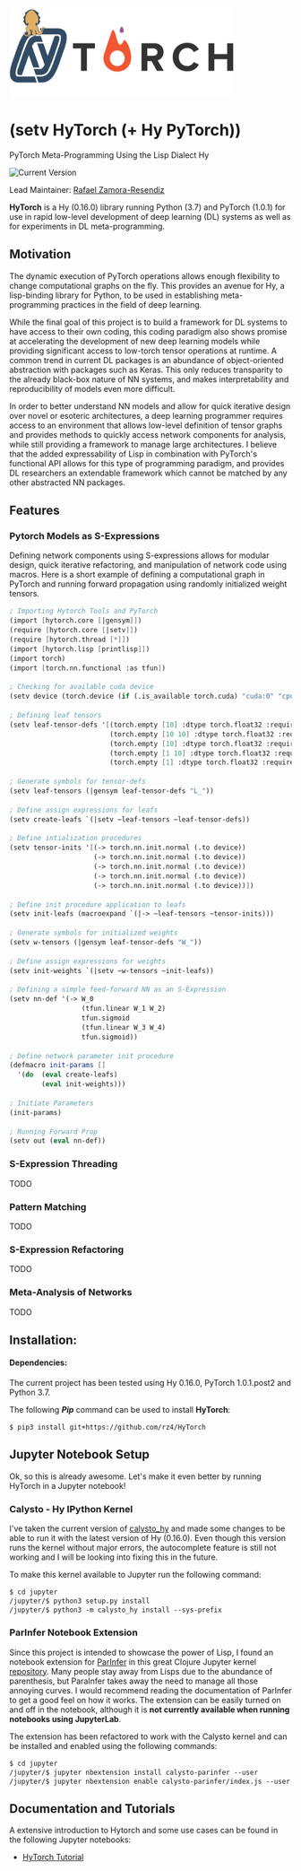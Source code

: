 ![LOGO](images/logo.png)
# (setv HyTorch (+ Hy PyTorch))
PyTorch Meta-Programming Using the Lisp Dialect Hy

![Current Version](https://img.shields.io/badge/version-0.0.0-red.svg)

Lead Maintainer: [Rafael Zamora-Resendiz](https://github.com/rz4)

**HyTorch** is a Hy (0.16.0) library running Python (3.7) and PyTorch (1.0.1)
for use in rapid low-level development of deep learning (DL) systems as well as
for experiments in DL meta-programming.

## Motivation
The dynamic execution of PyTorch operations allows enough flexibility to change
computational graphs on the fly. This provides an avenue for Hy, a lisp-binding
library for Python, to be used in establishing meta-programming practices in the
field of deep learning.

While the final goal of this project is to build a framework for DL systems to have
access to their own coding, this coding paradigm
also shows promise at accelerating the development of new deep learning models
while providing significant access to low-torch tensor operations at runtime.
A common trend in current DL packages is an abundance of object-oriented abstraction with
packages such as Keras. This only reduces transparity to the already black-box nature of NN
systems, and makes interpretability and reproducibility of models even more difficult.

In order to better understand NN models and allow for quick iterative design
over novel or esoteric architectures, a deep learning programmer requires access to an
environment that allows low-level definition of tensor graphs and provides methods to quickly access network
components for analysis, while still providing a framework to manage large architectures. I
believe that the added expressability of Lisp in combination with PyTorch's functional API allows for this type of
programming paradigm, and provides DL researchers an extendable framework which cannot be matched by any other
abstracted NN packages.

## Features

### Pytorch Models as S-Expressions
Defining network components using S-expressions allows for modular design, quick iterative
refactoring, and manipulation of network code using macros. Here is a short example
of defining a computational graph in PyTorch and running forward propagation using
randomly initialized weight tensors.

```scheme
; Importing Hytorch Tools and PyTorch
(import [hytorch.core [|gensym]])
(require [hytorch.core [|setv]])
(require [hytorch.thread [*]])
(import [hytorch.lisp [printlisp]])
(import torch)
(import [torch.nn.functional :as tfun])

; Checking for available cuda device
(setv device (torch.device (if (.is_available torch.cuda) "cuda:0" "cpu")))

; Defining leaf tensors
(setv leaf-tensor-defs '[(torch.empty [10] :dtype torch.float32 :requires-grad True)
                         (torch.empty [10 10] :dtype torch.float32 :requires-grad True)
                         (torch.empty [10] :dtype torch.float32 :requires-grad True)
                         (torch.empty [1 10] :dtype torch.float32 :requires-grad True)
                         (torch.empty [1] :dtype torch.float32 :requires-grad True)])

; Generate symbols for tensor-defs
(setv leaf-tensors (|gensym leaf-tensor-defs "L_"))

; Define assign expressions for leafs
(setv create-leafs `(|setv ~leaf-tensors ~leaf-tensor-defs))

; Define intialization procedures
(setv tensor-inits '[(-> torch.nn.init.normal (.to device))
                     (-> torch.nn.init.normal (.to device))
                     (-> torch.nn.init.normal (.to device))
                     (-> torch.nn.init.normal (.to device))
                     (-> torch.nn.init.normal (.to device))])

; Define init procedure application to leafs
(setv init-leafs (macroexpand `(|-> ~leaf-tensors ~tensor-inits)))

; Generate symbols for initialized weights
(setv w-tensors (|gensym leaf-tensor-defs "W_"))

; Define assign expressions for weights
(setv init-weights `(|setv ~w-tensors ~init-leafs))

; Defining a simple feed-forward NN as an S-Expression
(setv nn-def '(-> W_0
                  (tfun.linear W_1 W_2)
                  tfun.sigmoid
                  (tfun.linear W_3 W_4)
                  tfun.sigmoid))

; Define network parameter init procedure
(defmacro init-params []
  '(do  (eval create-leafs)
        (eval init-weights)))

; Initiate Parameters
(init-params)

; Running Forward Prop
(setv out (eval nn-def))

```
### S-Expression Threading
TODO

### Pattern Matching
TODO

### S-Expression Refactoring
TODO

### Meta-Analysis of Networks
TODO

## Installation:

#### Dependencies:

The current project has been tested using Hy 0.16.0, PyTorch 1.0.1.post2 and
Python 3.7.

The following ***Pip*** command can be used to install **HyTorch**:

```
$ pip3 install git+https://github.com/rz4/HyTorch
```

## Jupyter Notebook Setup

Ok, so this is already awesome. Let's make it even better by running HyTorch in
a Jupyter notebook!

### Calysto - Hy IPython Kernel

I've taken the current version of [calysto_hy](https://github.com/Calysto/calysto_hy)
and made some changes to be able to run it with the latest version of Hy (0.16.0). Even though
this version runs the kernel without major errors, the autocomplete feature is still not working
and I will be looking into fixing this in the future.

To make this kernel available to Jupyter run the following command:

```
$ cd jupyter
/jupyter/$ python3 setup.py install
/jupyter/$ python3 -m calysto_hy install --sys-prefix

```

### ParInfer Notebook Extension

Since this project is intended to showcase the power of Lisp, I found an notebook extension
for [ParInfer](https://github.com/shaunlebron/parinfer) in this great Clojure Jupyter kernel
[repository](https://github.com/clojupyter/lein-jupyter). Many people stay away
from Lisps due to the abundance of parenthesis, but ParaInfer takes away the need to
manage all those annoying curves. I would recommend reading the documentation of
ParInfer to get a good feel on how it works. The extension can be easily turned
on and off in the notebook, although it is **not currently available when running
notebooks using JupyterLab**.

The extension has been refactored to work with the Calysto kernel and can be
installed and enabled using the following commands:

```
$ cd jupyter
/jupyter/$ jupyter nbextension install calysto-parinfer --user
/jupyter/$ jupyter nbextension enable calysto-parinfer/index.js --user

```

## Documentation and Tutorials

A extensive introduction to Hytorch and some use cases can be found in the following
Jupyter notebooks:

- [HyTorch Tutorial](notebooks/HyTorch_Tutorial.ipynb)
